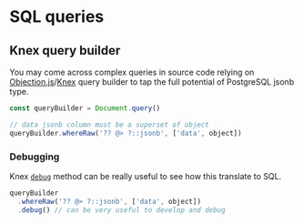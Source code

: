# SQL queries

## Knex query builder

You may come across complex queries in source code relying on [Objection.js](
  https://vincit.github.io/objection.js
)/[Knex](
  http://knexjs.org
) query builder to tap the full potential of PostgreSQL jsonb type.

```js
const queryBuilder = Document.query()

// data jsonb column must be a superset of object
queryBuilder.whereRaw('?? @> ?::jsonb', ['data', object])
```

### Debugging

Knex [`debug`](http://knexjs.org/#Builder-debug) method can be really useful to see how this translate to SQL.

```js
queryBuilder
  .whereRaw('?? @> ?::jsonb', ['data', object])
  .debug() // can be very useful to develop and debug
```
